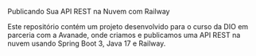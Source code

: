 Publicando Sua API REST na Nuvem com Railway

Este repositório contém um projeto desenvolvido para o curso da DIO em parceria com a Avanade, onde criamos e publicamos uma API REST na nuvem usando Spring Boot 3, Java 17 e Railway.
